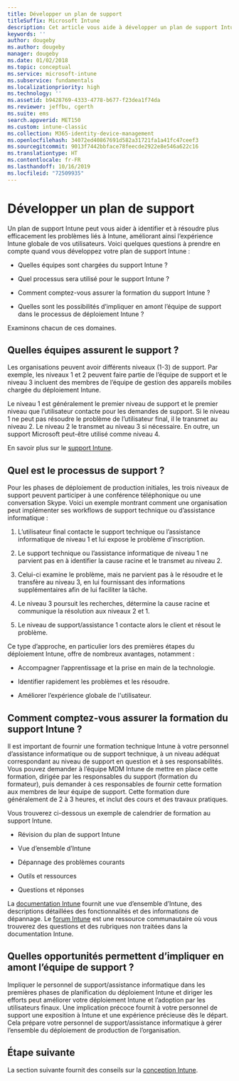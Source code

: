 ```yaml
---
title: Développer un plan de support
titleSuffix: Microsoft Intune
description: Cet article vous aide à développer un plan de support Intune pour un déploiement de Microsoft Intune.
keywords: ''
author: dougeby
ms.author: dougeby
manager: dougeby
ms.date: 01/02/2018
ms.topic: conceptual
ms.service: microsoft-intune
ms.subservice: fundamentals
ms.localizationpriority: high
ms.technology: ''
ms.assetid: b9428769-4333-4778-b677-f23dea1f74da
ms.reviewer: jeffbu, cgerth
ms.suite: ems
search.appverid: MET150
ms.custom: intune-classic
ms.collection: M365-identity-device-management
ms.openlocfilehash: 34072ed40867691d582a31721fa1a41fc47ceef3
ms.sourcegitcommit: 9013f7442bbface78feecde2922e8e546a622c16
ms.translationtype: HT
ms.contentlocale: fr-FR
ms.lasthandoff: 10/16/2019
ms.locfileid: "72509935"
---
```

# <a name="develop-a-support-plan"></a>Développer un plan de support

Un plan de support Intune peut vous aider à identifier et à résoudre plus efficacement les problèmes liés à Intune, améliorant ainsi l’expérience Intune globale de vos utilisateurs. Voici quelques questions à prendre en compte quand vous développez votre plan de support Intune :

- Quelles équipes sont chargées du support Intune ?

- Quel processus sera utilisé pour le support Intune ?

- Comment comptez-vous assurer la formation du support Intune ?

- Quelles sont les possibilités d’impliquer en amont l’équipe de support dans le processus de déploiement Intune ?

Examinons chacun de ces domaines.

## <a name="which-teams-are-responsible-for-providing-support"></a>Quelles équipes assurent le support ?

Les organisations peuvent avoir différents niveaux (1-3) de support. Par exemple, les niveaux 1 et 2 peuvent faire partie de l’équipe de support et le niveau 3 incluent des membres de l’équipe de gestion des appareils mobiles chargée du déploiement Intune.

Le niveau 1 est généralement le premier niveau de support et le premier niveau que l’utilisateur contacte pour les demandes de support. Si le niveau 1 ne peut pas résoudre le problème de l’utilisateur final, il le transmet au niveau 2. Le niveau 2 le transmet au niveau 3 si nécessaire. En outre, un support Microsoft peut-être utilisé comme niveau 4.

En savoir plus sur le [support Intune](get-support.md).

## <a name="what-is-the-support-process"></a>Quel est le processus de support ?

Pour les phases de déploiement de production initiales, les trois niveaux de support peuvent participer à une conférence téléphonique ou une conversation Skype. Voici un exemple montrant comment une organisation peut implémenter ses workflows de support technique ou d’assistance informatique :

1. L’utilisateur final contacte le support technique ou l’assistance informatique de niveau 1 et lui expose le problème d’inscription.

2. Le support technique ou l’assistance informatique de niveau 1 ne parvient pas en à identifier la cause racine et le transmet au niveau 2.

3. Celui-ci examine le problème, mais ne parvient pas à le résoudre et le transfère au niveau 3, en lui fournissant des informations supplémentaires afin de lui faciliter la tâche.

4. Le niveau 3 poursuit les recherches, détermine la cause racine et communique la résolution aux niveaux 2 et 1.

5. Le niveau de support/assistance 1 contacte alors le client et résout le problème.

Ce type d’approche, en particulier lors des premières étapes du déploiement Intune, offre de nombreux avantages, notamment :

- Accompagner l’apprentissage et la prise en main de la technologie.

- Identifier rapidement les problèmes et les résoudre.

- Améliorer l’expérience globale de l'utilisateur.

## <a name="how-you-plan-to-provide-intune-support-training"></a>Comment comptez-vous assurer la formation du support Intune ?

Il est important de fournir une formation technique Intune à votre personnel d’assistance informatique ou de support technique, à un niveau adéquat correspondant au niveau de support en question et à ses responsabilités. Vous pouvez demander à l’équipe MDM Intune de mettre en place cette formation, dirigée par les responsables du support (formation du formateur), puis demander à ces responsables de fournir cette formation aux membres de leur équipe de support. Cette formation dure généralement de 2 à 3 heures, et inclut des cours et des travaux pratiques.

Vous trouverez ci-dessous un exemple de calendrier de formation au support Intune.

- Révision du plan de support Intune

- Vue d’ensemble d’Intune

- Dépannage des problèmes courants

- Outils et ressources

- Questions et réponses

La [documentation Intune](../index.yml) fournit une vue d’ensemble d’Intune, des descriptions détaillées des fonctionnalités et des informations de dépannage. Le [forum Intune](https://social.technet.microsoft.com/Forums/home) est une ressource communautaire où vous trouverez des questions et des rubriques non traitées dans la documentation Intune.

## <a name="what-opportunities-are-there-to-involve-the-support-team-earlier"></a>Quelles opportunités permettent d’impliquer en amont l’équipe de support ?

Impliquer le personnel de support/assistance informatique dans les premières phases de planification du déploiement Intune et diriger les efforts peut améliorer votre déploiement Intune et l’adoption par les utilisateurs finaux. Une implication précoce fournit à votre personnel de support une exposition à Intune et une expérience précieuse dès le départ. Cela prépare votre personnel de support/assistance informatique à gérer l’ensemble du déploiement de production de l’organisation.

## <a name="next-step"></a>Étape suivante

La section suivante fournit des conseils sur la [conception Intune](planning-guide-design.md).
